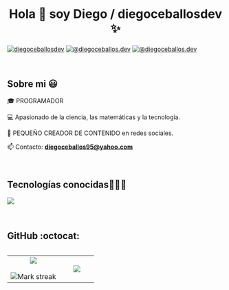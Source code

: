 <h1 align="center">Hola 👋 soy Diego / diegoceballosdev ✨ </h1> 

<p align="left">
  <a href="https://www.linkedin.com/in/diegoceballosdev" target="_blank" rel="noopener"><img align="center" src="https://img.shields.io/badge/LinkedIn-0077B5?style=for-the-badge&logo=linkedin&logoColor=white" alt="diegoceballosdev"/></a>
<a href="https://www.tiktok.com/@diegoceballos.dev" target="_blank" rel="noopener"><img align="center" src="https://img.shields.io/badge/TikTok-000000?style=for-the-badge&logo=tiktok&logoColor=white" alt="@diegoceballos.dev" /></a>
<a href="https://www.instagram.com/diegoceballos.dev/" target="_blank" rel="noopener"><img align="center" src="https://img.shields.io/badge/Instagram-E4405F?style=for-the-badge&logo=instagram&logoColor=white" alt="@diegoceballos.dev" /></a>
  </p>
<br>
<h2>Sobre mi 😃</h2>
<!---Intro start--->

<p align="left">
🎓 PROGRAMADOR

💻 Apasionado de la ciencia, las matemáticas y la tecnología.

🎥 PEQUEÑO CREADOR DE CONTENIDO en redes sociales.

<!--📝 Este 2025 cursare mi ultimo año de universidad.-->

📫 Contacto: **diegoceballos95@yahoo.com**
<!---Intro end--->
  </p>
<br>

<h2 >Tecnologías conocidas👨🏻‍💻</h2>
<!--tech stack icons-->
<p align="left">
  <a href="https://skillicons.dev">
    <img src="https://skillicons.dev/icons?i=java,maven,py,c,js,php,laravel,mysql,postgres,html,css,bootstrap,git,github,eclipse,vscode&perline=13" />
  </a>
</p>
<br>
<!-------------------------->
<h2>GitHub :octocat:</h2>
<!--- stats & Trophy (start) -->
<p align="center">
  <!--- stats (start) -->
<table align="left">
<tr border="none">
<td width="60%" align="center">

<img  align="center"  src="https://github-readme-stats.vercel.app/api?username=diegoceballosdev&theme=dark&show_icons=true&count_private=true" />
  <br></br>
  <img  title="🔥 Get streak stats for your profile at git.io/streak-stats" alt="Mark streak" src="https://github-readme-streak-stats.herokuapp.com/?user=diegoceballosdev&theme=dark&hide_border=false" /> 
</td>

<td width="40%" align="center">

  <img  align="center"  src="https://github-readme-stats.anuraghazra1.vercel.app/api/top-langs/?username=diegoceballosdev&theme=dark&hide_border=false&no-bg=true&no-frame=true&langs_count=10"/>

  </td>
</tr>
</table>
</p>        
<!--- stats (end) -->
